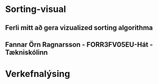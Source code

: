 # Sorting-visual
## Ferli mitt að gera vizualized sorting algorithma
## Fannar Örn Ragnarsson - FORR3FV05EU-Hát - Tækniskólinn
# Verkefnalýsing
